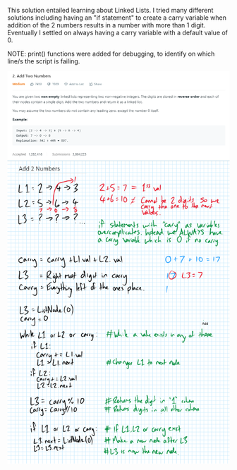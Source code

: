 This solution entailed learning about Linked Lists. I tried many different solutions including having an "if statement" to create a carry variable when addition of the 2 numbers results in a number with more than 1 digit. Eventually I settled on always having a carry variable with a default value of 0. 

NOTE: print() functions were added for debugging, to identify on which line/s the script is failing. 

![](images/Problem.png)
![](images/Notes.png)
